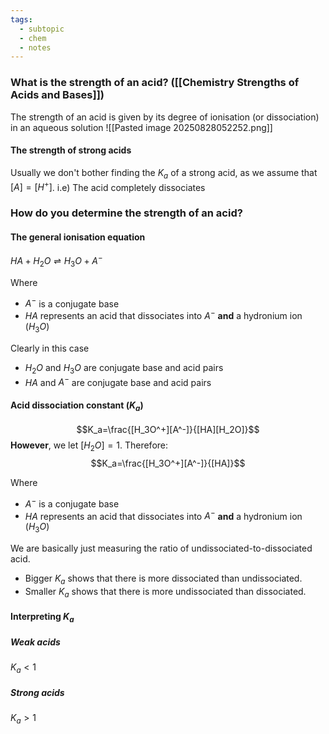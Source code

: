 ```yaml
---
tags:
  - subtopic
  - chem
  - notes
---
```

### What is the strength of an acid? ([[Chemistry Strengths of Acids and Bases]])
The strength of an acid is given by its degree of ionisation (or dissociation) in an aqueous solution
![[Pasted image 20250828052252.png]]
#### The strength of strong acids
Usually we don't bother finding the $K_a$ of a strong acid, as we assume that $[A]=[H^+]$. i.e) The acid completely dissociates

### How do you determine the strength of an acid?
#### The general ionisation equation
$HA + H_2O \rightleftharpoons H_3O + A^-$ 

Where
- $A^-$ is a conjugate base
- $HA$ represents an acid that dissociates into $A^-$  **and** a hydronium ion ($H_3O$)

Clearly in this case
- $H_2O$ and $H_3O$ are conjugate base and acid pairs
- $HA$ and $A^-$ are conjugate base and acid pairs
#### Acid dissociation constant ($K_a$)
$$K_a=\frac{[H_3O^+][A^-]}{[HA][H_2O]}$$
**However**, we let $[H_2O]=1$. 
Therefore:
$$K_a=\frac{[H_3O^+][A^-]}{[HA]}$$

Where
- $A^-$ is a conjugate base
- $HA$ represents an acid that dissociates into $A^-$  **and** a hydronium ion ($H_3O$)


We are basically just measuring the ratio of undissociated-to-dissociated acid. 
- Bigger $K_a$ shows that there is more dissociated than undissociated.
- Smaller $K_a$ shows that there is more undissociated than dissociated. 
#### Interpreting $K_a$ 
##### Weak acids
$K_a<1$
##### Strong acids
$K_a>1$